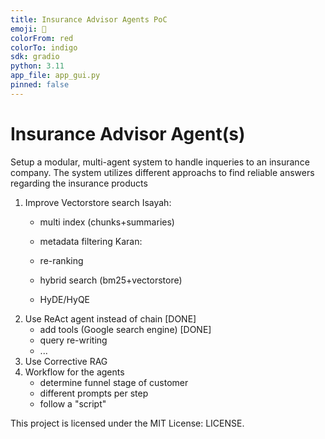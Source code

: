 ```yaml
---
title: Insurance Advisor Agents PoC
emoji: 🤖
colorFrom: red
colorTo: indigo
sdk: gradio
python: 3.11
app_file: app_gui.py
pinned: false
---
```



# Insurance Advisor Agent(s)

Setup a modular, multi-agent system to handle inqueries to an insurance company. The system utilizes different approachs to find reliable answers regarding the insurance products

1. Improve Vectorstore search
    Isayah:
    - multi index (chunks+summaries)
    - metadata filtering
    Karan:
    - re-ranking
    - hybrid search (bm25+vectorstore)

    
    - HyDE/HyQE
2. Use ReAct agent instead of chain [DONE]
    - add tools (Google search engine) [DONE]
    - query re-writing
    - ...
3. Use Corrective RAG
4. Workflow for the agents
    - determine funnel stage of customer
    - different prompts per step
    - follow a "script"

This project is licensed under the MIT License: LICENSE.
